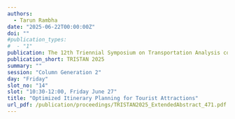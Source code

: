 ```yaml
---
authors:
  - Tarun Rambha
date: "2025-06-22T00:00:00Z"
doi: ""
#publication_types:
#  - "1"
publication: The 12th Triennial Symposium on Transportation Analysis conference
publication_short: TRISTAN 2025
summary: ""
session: "Column Generation 2"
day: "Friday"
slot_no: "14"
slot: "10:30-12:00, Friday June 27"
title: "Optimized Itinerary Planning for Tourist Attractions"
url_pdf: /publication/proceedings/TRISTAN2025_ExtendedAbstract_471.pdf
---
```

